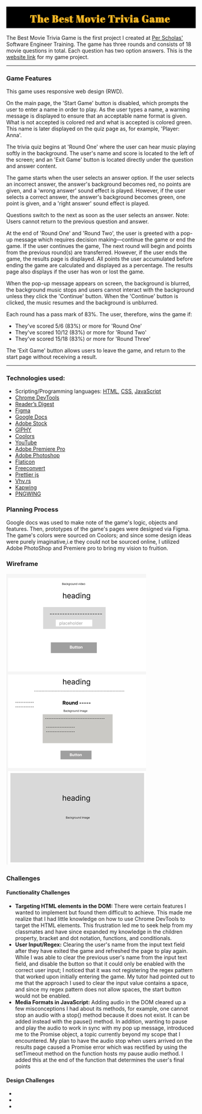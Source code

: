 ![Heading](./Heading-ReadMe.png)
<p> The Best Movie Trivia Game is the first project I created at <a href="https://perscholas.org/courses/software-engineer/software-engineer-atlanta/">Per Scholas'</a> Software Engineer Training. The game has three rounds and consists of 18 movie questions in total. Each question has two option answers. This is the <a href= "https://th876.github.io/triviagame/">website link</a> for my game project.</p>
<hr></hr>
<h3>Game Features</h3>
<p>This game uses responsive web design (RWD).</p>

<p>On the main page, the 'Start Game' button is disabled, which prompts the user to enter a name in order to play. As the user types a name, a warning message is displayed to ensure that an acceptable name format is given. What is not accepted is colored red and what is accepted is colored green. This name is later displayed on the quiz page as, for example, 'Player: Anna'.</p>

<p>The trivia quiz begins at 'Round One' where the user can hear music playing softly in the background. The user's name and score is located to the left of the screen; and an 'Exit Game' button is located directly under the question and answer content.<p>  

<p>The game starts when the user selects an answer option. If the user selects an incorrect answer, the answer's background becomes red, no points are given, and a 'wrong answer' sound effect is played. However, if the user selects a correct answer, the answer's background becomes green, one point is given, and a 'right answer' sound effect is played.</p>

<p>Questions switch to the next as soon as the user selects an answer. Note: Users cannot return to the previous question and answer.</p>

<p>At the end of 'Round One' and 'Round Two', the user is greeted with a pop-up message which requires decision making—continue the game or end the game. If the user continues the game, The next round will begin and points from the previous round(s) are transferred. However, if the user ends the game, the results page is displayed. All points the user accumulated before ending the game are calculated and displayed as a percentage. The results page also displays if the user has won or lost the game.</p>

<p>When the pop-up message appears on screen, the background is blurred, the background music stops and users cannot interact with the background unless they click the 'Continue' button. When the 'Continue' button is clicked, the music resumes and the background is unblurred.</p>

<p>Each round has a pass mark of 83%. The user, therefore, wins the game if: </p>
  <ul>
    <li> They've scored 5/6 (83%) or more for 'Round One'</li>
    <li> They've scored 10/12 (83%) or more for 'Round Two'</li>
    <li> They've scored 15/18 (83%) or more for 'Round Three' </li>
   </ul>
 
 <p>The 'Exit Game' button allows users to leave the game, and return to the start page without receiving a result. </p>
 <hr></hr>
 <h3>Technologies used:</h3>
 <ul>
  <li>Scripting/Programming languages: <a href="https://en.wikipedia.org/wiki/HTML">HTML</a>, <a href="https://en.wikipedia.org/wiki/CSS">CSS</a>, <a href="https://en.wikipedia.org/wiki/JavaScript">JavaScript</a></li>
  <li><a href="https://developer.chrome.com/docs/devtools/open/">Chrome DevTools</a></li>
  <li><a href="https://www.rd.com/article/movie-trivia-facts/">Reader’s Digest</a></li>
  <li><a href="https://www.figma.com/">Figma</a></li>
  <li><a href="https://docs.google.com/">Google Docs</a></li>
  <li><a href="https://stock.adobe.com/">Adobe Stock</a></li>
  <li><a href="https://giphy.com/">GIPHY</a></li>
  <li><a href="https://coolors.co/">Coolors</a></li>
  <li><a href="https://www.youtube.com/">YouTube</a></li>
  <li><a href="https://www.adobe.com/products/premiere/free-trial-download.html">Adobe Premiere Pro</a></li>
  <li><a href="https://www.adobe.com/products/photoshop.html">Adobe Photoshop</a></li>
  <li><a href="https://www.flaticon.com/">Flaticon</a></li>
  <li><a href="https://www.freeconvert.com/video-compressor 
">Freeconvert</a></li>
  <li><a href="https://prettier.io/">Prettier js</a></li>
  <li><a href="https://www.vhv.rs/">Vhv.rs</a></li>
  <li><a href="https://www.kapwing.com/">Kapwing</a></li>
  <li><a href="https://www.pngwing.com/">PNGWING</a></li>  
 </ul>

<h3>Planning Process</h3>
<p>Google docs was used to make note of the game's logic, objects and features. Then, prototypes of the game's pages were designed via Figma. The game's colors were sourced on Coolors; and since some design ideas were purely imaginative,i.e they could not be sourced online, I utilized Adobe PhotoShop and Premiere pro to bring my vision to fruition.</p>

<h3>Wireframe</h3>
<img src="/Wireframe-ReadMe.png">

<h3>Challenges</h3>

<h4>Functionality Challenges</h4>
<ul>
<li><b>Targeting HTML elements in the DOM:</b> There were certain features I wanted to implement but found them difficult to achieve. This made me realize that I had little knowledge on how to use Chrome DevTools to target the HTML elements. This frustration led me to seek help from my classmates and have since expanded my knowledge in the children property, bracket and dot notation, functions, and conditionals.</li>

<li><b>User Input/Regex:</b> Clearing the user's name from the input text field after they have exited the game and refreshed the page to play again. While I was able to clear the previous user's name from the input text field, and disable the button so that it could only be enabled with the correct user input; I noticed that it was not registering the regex pattern that worked upon initially entering the game. My tutor had pointed out to me that the approach I used to clear the input value contains a space, and since my regex pattern does not allow spaces, the start button would not be enabled.</li>

<li><b>Media Formats in JavaScript:</b> Adding audio in the DOM cleared up a few misconceptions I had about its methods, for example, one cannot stop an audio with a stop() method because it does not exist. It can be added instead with the pause() method. In addition, wanting to pause and play the audio to work in sync with my pop up message, introduced me to the Promise object, a topic currently beyond my scope that I encountered. My plan to have the audio stop when users arrived on the results page caused a Promise error which was rectified by using the setTimeout method on the function hosts my pause audio method. I added this at the end of the function that determines the user's final points</li>
</ul>

<h4>Design Challenges</h4>
<ul>
<li></li>
<li></li>
<li></li>
</ul>

<!-- + Unsolved Problems? Error from console at the end of 'Round Three'. It reads, "Uncaught TypeError: Cannot read properties of undefined (reading 'question')
    at generateQuestions (main.js:412:49)
    at main.js:455:7". I am not sure how to fix this at the moment of writing this. + -->
